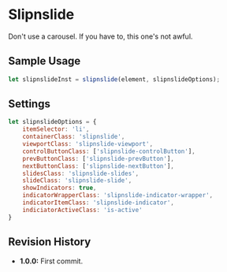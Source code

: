 # Slipnslide
Don't use a carousel. If you have to, this one's not awful.

## Sample Usage
``` javascript
let slipnslideInst = slipnslide(element, slipnslideOptions);
```

## Settings
``` javascript
let slipnslideOptions = {
	itemSelector: 'li',
	containerClass: 'slipnslide',
	viewportClass: 'slipnslide-viewport',
	controlButtonClass: ['slipnslide-controlButton'],
	prevButtonClass: ['slipnslide-prevButton'],
	nextButtonClass: ['slipnslide-nextButton'],
	slidesClass: 'slipnslide-slides',
	slideClass: 'slipnslide-slide',
	showIndicators: true,
	indicatorWrapperClass: 'slipnslide-indicator-wrapper',
	indicatorItemClass: 'slipnslide-indicator',
	indiciatorActiveClass: 'is-active'
}
```

## Revision History
* **1.0.0:** First commit.
